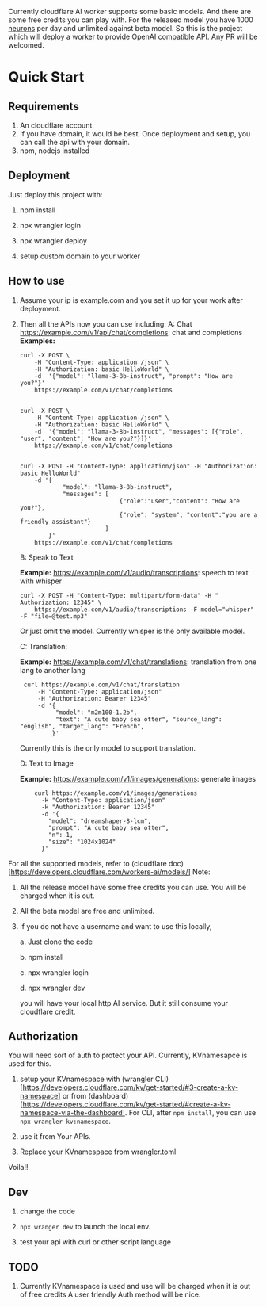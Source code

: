 Currently cloudflare AI worker supports some basic models.
And there are some free credits you can play with.
For the released model you have 1000 [neurons](https://developers.cloudflare.com/workers-ai/platform/pricing/) per day and unlimited against beta model.
So this is the project which will deploy a worker to provide OpenAI compatible API.
Any PR will be welcomed.

# Quick Start

## Requirements

1. An cloudflare account.
2. If you have domain, it would be best.
   Once deployment and setup, you can call the api with your domain.
3. npm, nodejs installed

## Deployment

Just deploy this project with:

1.  npm install

2.  npx wrangler login

3.  npx wrangler deploy

4.  setup custom domain to your worker

## How to use

1.  Assume your ip is example.com and you set it up for your work after deployment.
2.  Then all the APIs now you can use including:
    A: Chat
    https://example.com/v1/api/chat/completions: chat and completions
    **Examples:**

        curl -X POST \
            -H "Content-Type: application /json" \
            -H "Authorization: basic HelloWorld" \
            -d  '{"model": "llama-3-8b-instruct", "prompt": "How are you?"}'
            https://example.com/v1/chat/completions


        curl -X POST \
            -H "Content-Type: application /json" \
            -H "Authorization: basic HelloWorld" \
            -d  '{"model": "llama-3-8b-instruct", "messages": [{"role", "user", "content": "How are you?"}]}'
            https://example.com/v1/chat/completions


        curl -X POST -H "Content-Type: application/json" -H "Authorization: basic HelloWorld"
            -d '{
                    "model": "llama-3-8b-instruct",
                    "messages": [
                                    {"role":"user","content": "How are you?"},
                                    {"role": "system", "content":"you are a friendly assistant"}
                                ]
                }'
            https://example.com/v1/chat/completions

    B: Speak to Text

    **Example:** https://example.com/v1/audio/transcriptions: speech to text with whisper

        curl -X POST -H "Content-Type: multipart/form-data" -H " Authorization: 12345" \
            https://example.com/v1/audio/transcriptions -F model="whisper" -F "file=@test.mp3"

    Or just omit the model. Currently whisper is the only available model.

    C: Translation:

    **Example:** https://example.com/v1/chat/translations: translation from one lang to another lang

         curl https://example.com/v1/chat/translation
             -H "Content-Type: application/json"
             -H "Authorization: Bearer 12345"
             -d '{
                  "model": "m2m100-1.2b",
                  "text": "A cute baby sea otter", "source_lang": "english", "target_lang": "French",
                 }'

    Currently this is the only model to support translation.

    D: Text to Image

    **Example:** https://example.com/v1/images/generations: generate images

            curl https://example.com/v1/images/generations
              -H "Content-Type: application/json"
              -H "Authorization: Bearer 12345"
              -d '{
                "model": "dreamshaper-8-lcm",
                "prompt": "A cute baby sea otter",
                "n": 1,
                "size": "1024x1024"
              }'

For all the supported models, refer to (cloudflare doc)[https://developers.cloudflare.com/workers-ai/models/]
Note:

1. All the release model have some free credits you can use. You will be charged when it is out.
2. All the beta model are free and unlimited.
3. If you do not have a username and want to use this locally,

   a. Just clone the code

   b. npm install

   c. npx wrangler login

   d. npx wrangler dev

   you will have your local http AI service. But it still consume your cloudflare credit.

## Authorization

You will need sort of auth to protect your API.
Currently, KVnamesapce is used for this.

1. setup your KVnamespace with (wrangler CLI)[https://developers.cloudflare.com/kv/get-started/#3-create-a-kv-namespace] or from (dashboard)[https://developers.cloudflare.com/kv/get-started/#create-a-kv-namespace-via-the-dashboard].
   For CLI, after `npm install`, you can use `npx wrangler kv:namespace`.

2. use it from Your APIs.

3. Replace your KVnamespace from wrangler.toml

Voila!!

## Dev

1. change the code

2. `npx wranger dev` to launch the local env.

3. test your api with curl or other script language

## TODO

1. Currently KVnamespace is used and use will be charged when it is out of free credits
   A user friendly Auth method will be nice.
